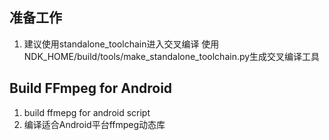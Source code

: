 ## 准备工作
1. 建议使用standalone_toolchain进入交叉编译 使用NDK_HOME/build/tools/make_standalone_toolchain.py生成交叉编译工具

## Build FFmpeg for Android
1. build ffmepg for android script
2. 编译适合Android平台ffmpeg动态库 
